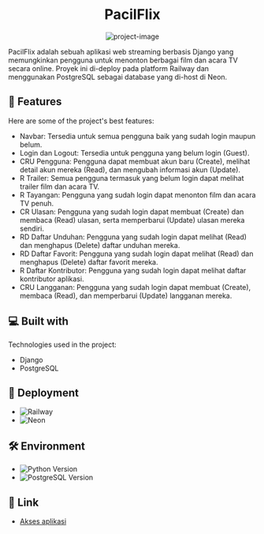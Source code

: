 <h1 align="center" id="title">PacilFlix</h1>

<p align="center"><img src="https://socialify.git.ci/Basis-Data-A16/PacilFlix/image?font=Source%20Code%20Pro&amp;language=1&amp;name=1&amp;pattern=Circuit%20Board&amp;theme=Light" alt="project-image"></p>

<p id="description">PacilFlix adalah sebuah aplikasi web streaming berbasis Django yang memungkinkan pengguna untuk menonton berbagai film dan acara TV secara online. Proyek ini di-deploy pada platform Railway dan menggunakan PostgreSQL sebagai database yang di-host di Neon.</p>

<h2>🧐 Features</h2>

Here are some of the project's best features:

*   Navbar: Tersedia untuk semua pengguna baik yang sudah login maupun belum.
*   Login dan Logout: Tersedia untuk pengguna yang belum login (Guest).
*   CRU Pengguna: Pengguna dapat membuat akun baru (Create), melihat detail akun mereka (Read), dan mengubah informasi akun (Update).
*   R Trailer: Semua pengguna termasuk yang belum login dapat melihat trailer film dan acara TV.
*   R Tayangan: Pengguna yang sudah login dapat menonton film dan acara TV penuh.
*   CR Ulasan: Pengguna yang sudah login dapat membuat (Create) dan membaca (Read) ulasan, serta memperbarui (Update) ulasan mereka sendiri.
*   RD Daftar Unduhan: Pengguna yang sudah login dapat melihat (Read) dan menghapus (Delete) daftar unduhan mereka.
*   RD Daftar Favorit: Pengguna yang sudah login dapat melihat (Read) dan menghapus (Delete) daftar favorit mereka.
*   R Daftar Kontributor: Pengguna yang sudah login dapat melihat daftar kontributor aplikasi.
*   CRU Langganan: Pengguna yang sudah login dapat membuat (Create), membaca (Read), dan memperbarui (Update) langganan mereka.

<h2>💻 Built with</h2>

Technologies used in the project:

*   Django
*   PostgreSQL

<h2>🚀 Deployment</h2>

*   ![Railway](https://img.shields.io/badge/deployed%20on-Railway-blueviolet)
*   ![Neon](https://img.shields.io/badge/database%20hosted%20on-Neon-brightgreen)

<h2>🛠️ Environment</h2>

*   ![Python Version](https://img.shields.io/badge/python-3.x-blue)
*   ![PostgreSQL Version](https://img.shields.io/badge/postgresql-13-blue)

<h2>🔗 Link</h2>

*   [Akses aplikasi](https://pacilflix-a16.up.railway.app/)
